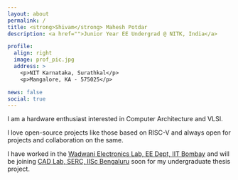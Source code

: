 ```yaml
---
layout: about
permalink: /
title: <strong>Shivam</strong> Mahesh Potdar
description: <a href="">Junior Year EE Undergrad @ NITK, India</a>

profile:
  align: right
  image: prof_pic.jpg
  address: >
    <p>NIT Karnataka, Surathkal</p>
    <p>Mangalore, KA - 575025</p>

news: false
social: true
---
```


I am a hardware enthusiast interested in Computer Architecture and VLSI.

I love open-source projects like those based on RISC-V and always open for projects and collaboration on the same.

I have worked in the [Wadwani Electronics Lab, EE Dept, IIT Bombay](https://www.ee.iitb.ac.in/~wel_iitb/) and will be joining [CAD Lab, SERC, IISc Bengaluru](http://cadl.iisc.ernet.in/) soon for my undergraduate thesis project.
